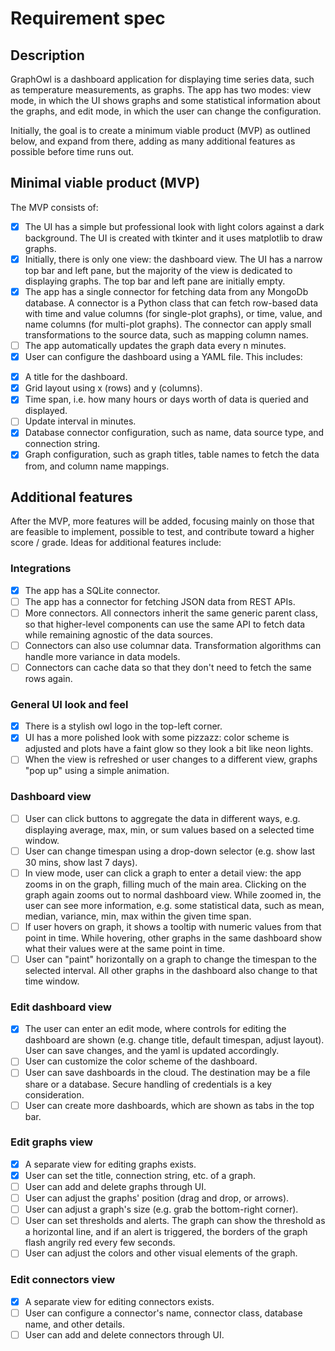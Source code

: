 # Requirement spec

## Description

GraphOwl is a dashboard application for displaying time series data, such as temperature measurements, as graphs. The app has two modes: view mode, in which the UI shows graphs and some statistical information about the graphs, and edit mode, in which the user can change the configuration.

Initially, the goal is to create a minimum viable product (MVP) as outlined below, and expand from there, adding as many additional features as possible before time runs out.

## Minimal viable product (MVP)

The MVP consists of:
* [X] The UI has a simple but professional look with light colors against a dark background. The UI is created with tkinter and it uses matplotlib to draw graphs.
* [X] Initially, there is only one view: the dashboard view. The UI has a narrow top bar and left pane, but the majority of the view is dedicated to displaying graphs. The top bar and left pane are initially empty.
* [X] The app has a single connector for fetching data from any MongoDb database. A connector is a Python class that can fetch row-based data with time and value columns (for single-plot graphs), or time, value, and name columns (for multi-plot graphs). The connector can apply small transformations to the source data, such as mapping column names.
* [ ] The app automatically updates the graph data every n minutes.
* [X] User can configure the dashboard using a YAML file. This includes:
- [X] A title for the dashboard.
- [X] Grid layout using x (rows) and y (columns). 
- [X] Time span, i.e. how many hours or days worth of data is queried and displayed.
- [ ] Update interval in minutes.
- [X] Database connector configuration, such as name, data source type, and connection string. 
- [X] Graph configuration, such as graph titles, table names to fetch the data from, and column name mappings.

## Additional features

After the MVP, more features will be added, focusing mainly on those that are feasible to implement, possible to test, and contribute toward a higher score / grade. Ideas for additional features include:

### Integrations
* [X] The app has a SQLite connector.
* [ ] The app has a connector for fetching JSON data from REST APIs.
* [ ] More connectors. All connectors inherit the same generic parent class, so that higher-level components can use the same API to fetch data while remaining agnostic of the data sources.
* [ ] Connectors can also use columnar data. Transformation algorithms can handle more variance in data models.
* [ ] Connectors can cache data so that they don't need to fetch the same rows again.

### General UI look and feel
* [X] There is a stylish owl logo in the top-left corner.
* [X] UI has a more polished look with some pizzazz: color scheme is adjusted and plots have a faint glow so they look a bit like neon lights.
* [ ] When the view is refreshed or user changes to a different view, graphs "pop up" using a simple animation.

### Dashboard view
* [ ] User can click buttons to aggregate the data in different ways, e.g. displaying average, max, min, or sum values based on a selected time window.
* [ ] User can change timespan using a drop-down selector (e.g. show last 30 mins, show last 7 days).
* [ ] In view mode, user can click a graph to enter a detail view: the app zooms in on the graph, filling much of the main area. Clicking on the graph again zooms out to normal dashboard view. While zoomed in, the user can see more information, e.g. some statistical data, such as mean, median, variance, min, max within the given time span.
* [ ] If user hovers on graph, it shows a tooltip with numeric values from that point in time. While hovering, other graphs in the same dashboard show what their values were at the same point in time.
* [ ] User can "paint" horizontally on a graph to change the timespan to the selected interval. All other graphs in the dashboard also change to that time window.

### Edit dashboard view
* [X] The user can enter an edit mode, where controls for editing the dashboard are shown (e.g. change title, default timespan, adjust layout). User can save changes, and the yaml is updated accordingly.
* [ ] User can customize the color scheme of the dashboard.
* [ ] User can save dashboards in the cloud. The destination may be a file share or a database. Secure handling of credentials is a key consideration.
* [ ] User can create more dashboards, which are shown as tabs in the top bar.

### Edit graphs view
* [X] A separate view for editing graphs exists.
* [X] User can set the title, connection string, etc. of a graph.
* [ ] User can add and delete graphs through UI.
* [ ] User can adjust the graphs' position (drag and drop, or arrows).
* [ ] User can adjust a graph's size (e.g. grab the bottom-right corner).
* [ ] User can set thresholds and alerts. The graph can show the threshold as a horizontal line, and if an alert is triggered, the borders of the graph flash angrily red every few seconds.
* [ ] User can adjust the colors and other visual elements of the graph.

### Edit connectors view
* [X] A separate view for editing connectors exists.
* [ ] User can configure a connector's name, connector class, database name, and other details.
* [ ] User can add and delete connectors through UI.
